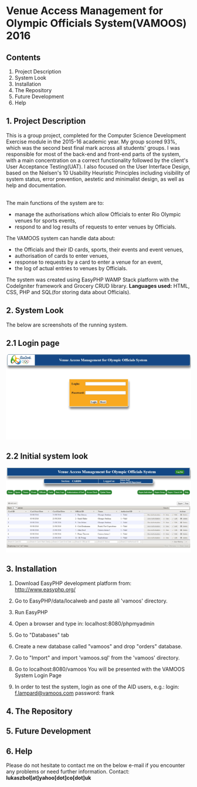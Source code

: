 # Venue Access Management for Olympic Officials System(VAMOOS) 2016

## Contents

1. Project Description
2. System Look
3. Installation
4. The Repository
5. Future Development
6. Help


## 1. Project Description  
This is a group project, completed for the Computer Science Development Exercise module in the 2015-16 academic year. My group scored 93%, which was the second best final mark across all students' groups. I was responsible for most of the back-end and front-end parts of the system, with a main concentration on a correct functionality followed by the client's User Acceptance Testing(UAT). I also focused on the User Interface Design, based on the Nielsen's 10 Usability Heuristic Principles including visibility of system status, error prevention, aestetic and minimalist design, as well as help and documentation. 
<br><br>

The main functions of the system are to:
- manage the authorisations which allow Officials to enter Rio Olympic venues for sports events,
- respond to and log results of requests to enter venues by Officials.
  
The VAMOOS system can handle data about:
- the Officials and their ID cards, sports, their events and event venues,
- authorisation of cards to enter venues,
- response to requests by a card to enter a venue for an event,
- the log of actual entries to venues by Officials.

The system was created using EasyPHP WAMP Stack platform with the CodeIgniter framework and Grocery CRUD library. 
<b>Languages used:</b> HTML, CSS, PHP and SQL(for storing data about Officials). 


## 2. System Look
The below are screenshots of the running system.

## 2.1 Login page
![Login page](systemPictures/1-loginPage.jpg)
 
## 2.2 Initial system look
![Initial system look](systemPictures/2-initialSystemLook.jpg)


## 3. Installation  
1. Download EasyPHP development platform from:
http://www.easyphp.org/

2. Go to EasyPHP/data/localweb and paste all 'vamoos' directory.

3. Run EasyPHP

4. Open a browser and type in: localhost:8080/phpmyadmin

5. Go to "Databases" tab

6. Create a new database called "vamoos" and drop "orders" database.

7. Go to "Import" and import 'vamoos.sql' from the 'vamoos' directory.

8. Go to localhost:8080/vamoos
   You will be presented with the VAMOOS System Login Page

9. In order to test the system, login as one of the AID users, e.g.:
login: f.lampard@vamoos.com 
password: frank

## 4. The Repository  
## 5. Future Development  
## 6. Help  
Please do not hesitate to contact me on the below e-mail if you encounter any problems or need further information.
Contact: <b>lukaszbol[at]yahoo[dot]co[dot]uk</b>

